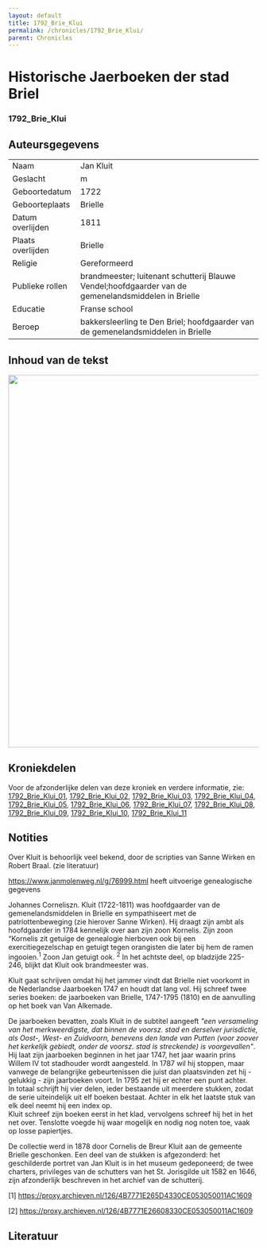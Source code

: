 ```yaml
---
layout: default
title: 1792_Brie_Klui
permalink: /chronicles/1792_Brie_Klui/
parent: Chronicles
--- 
```



# Historische Jaerboeken der stad Briel

### 1792_Brie_Klui

## Auteursgegevens 

| | | 
| --------------- | --------------- | 
| Naam | Jan Kluit | 
| Geslacht | m | 
| Geboortedatum | 1722 | 
| Geboorteplaats | Brielle | 
| Datum overlijden | 1811 | 
| Plaats overlijden | Brielle | 
| Religie | Gereformeerd | 
| Publieke rollen | brandmeester; luitenant schutterij Blauwe Vendel;hoofdgaarder van de gemenelandsmiddelen in Brielle | 
| Educatie | Franse school | 
| Beroep | bakkersleerling te Den Briel; hoofdgaarder van de gemenelandsmiddelen in Brielle | 

## Inhoud van de tekst 
 

[<img src="..\..\barplots_chronicles\1792_Brie_Klui.jpg" width="750"/>](..\..\barplots_chronicles\1792_Brie_Klui.jpg) 

## Kroniekdelen

Voor de afzonderlijke delen van deze kroniek en verdere informatie, zie: [1792_Brie_Klui_01](https://chroniclingnovelty.github.io/corpus-documentation/chronicles/1792_Brie_Klui_01), [1792_Brie_Klui_02](https://chroniclingnovelty.github.io/corpus-documentation/chronicles/1792_Brie_Klui_02), [1792_Brie_Klui_03](https://chroniclingnovelty.github.io/corpus-documentation/chronicles/1792_Brie_Klui_03), [1792_Brie_Klui_04](https://chroniclingnovelty.github.io/corpus-documentation/chronicles/1792_Brie_Klui_04), [1792_Brie_Klui_05](https://chroniclingnovelty.github.io/corpus-documentation/chronicles/1792_Brie_Klui_05), [1792_Brie_Klui_06](https://chroniclingnovelty.github.io/corpus-documentation/chronicles/1792_Brie_Klui_06), [1792_Brie_Klui_07](https://chroniclingnovelty.github.io/corpus-documentation/chronicles/1792_Brie_Klui_07), [1792_Brie_Klui_08](https://chroniclingnovelty.github.io/corpus-documentation/chronicles/1792_Brie_Klui_08), [1792_Brie_Klui_09](https://chroniclingnovelty.github.io/corpus-documentation/chronicles/1792_Brie_Klui_09), [1792_Brie_Klui_10](https://chroniclingnovelty.github.io/corpus-documentation/chronicles/1792_Brie_Klui_10), [1792_Brie_Klui_11](https://chroniclingnovelty.github.io/corpus-documentation/chronicles/1792_Brie_Klui_11)

## Notities 

Over Kluit is behoorlijk veel bekend, door de scripties van Sanne Wirken en
Robert Braal. (zie literatuur)

<https://www.janmolenweg.nl/g/76999.html> heeft uitvoerige genealogische
gegevens

Johannes Corneliszn. Kluit (1722-1811) was hoofdgaarder van de
gemenelandsmiddelen in Brielle en sympathiseert met de patriottenbeweging (zie
hierover Sanne Wirken). Hij draagt zijn ambt als hoofdgaarder in 1784
kennelijk over aan zijn zoon Kornelis. Zijn zoon “Kornelis zit getuige de
genealogie hierboven ook bij een exercitiegezelschap en getuigt tegen
orangisten die later bij hem de ramen ingooien.<sup>1</sup>  Zoon Jan getuigt
ook. <sup>2</sup> In het achtste deel, op bladzijde 225-246, blijkt dat Kluit
ook brandmeester was.

Kluit gaat schrijven omdat hij het jammer vindt dat Brielle niet voorkomt in
de Nederlandse Jaarboeken 1747 en houdt dat lang vol. Hij schreef twee series
boeken: de jaarboeken van Brielle, 1747-1795 (1810) en de aanvulling op het
boek van Van Alkemade.  
  
De jaarboeken bevatten, zoals Kluit in de subtitel aangeeft _"een versameling
van het merkweerdigste, dat binnen de voorsz. stad en derselver jurisdictie,
als Oost-, West- en Zuidvoorn, benevens den lande van Putten (voor zoover het
kerkelijk gebiedt, onder de voorsz. stad is streckende) is voorgevallen"_. Hij
laat zijn jaarboeken beginnen in het jaar 1747, het jaar waarin prins Willem
IV tot stadhouder wordt aangesteld. In 1787 wil hij stoppen, maar vanwege de
belangrijke gebeurtenissen die juist dan plaatsvinden zet hij -gelukkig - zijn
jaarboeken voort. In 1795 zet hij er echter een punt achter.  
In totaal schrijft hij vier delen, ieder bestaande uit meerdere stukken, zodat
de serie uiteindelijk uit elf boeken bestaat. Achter in elk het laatste stuk
van elk deel neemt hij een index op.  
Kluit schreef zijn boeken eerst in het klad, vervolgens schreef hij het in het
net over. Tenslotte voegde hij waar mogelijk en nodig nog noten toe, vaak op
losse papiertjes.

De collectie werd in 1878 door Cornelis de Breur Kluit aan de gemeente Brielle
geschonken. Een deel van de stukken is afgezonderd: het geschilderde portret
van Jan Kluit is in het museum gedeponeerd; de twee charters, privileges van
de schutters van het St. Jorisgilde uit 1582 en 1646, zijn afzonderlijk
beschreven in het archief van de schutterij.

[1] <https://proxy.archieven.nl/126/4B7771E265D4330CE053050011AC1609>

[2] <https://proxy.archieven.nl/126/4B7771E26608330CE053050011AC1609>





## Literatuur 

